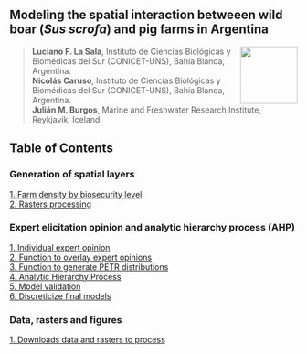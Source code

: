 ## Modeling the spatial interaction betweeen wild boar (*Sus scrofa*) and pig farms in Argentina

<img src="https://user-images.githubusercontent.com/20196847/82152923-d78ba600-983a-11ea-9bfc-2a9115a029f5.jpg" height="100" width="100" img align="right">

>**Luciano F. La Sala**, Instituto de Ciencias Biológicas y Biomédicas del Sur (CONICET-UNS), Bahía Blanca, Argentina.  
**Nicolás Caruso**, Instituto de Ciencias Biológicas y Biomédicas del Sur (CONICET-UNS), Bahía Blanca, Argentina.   
**Julián M. Burgos**, Marine and Freshwater Research Institute, Reykjavik, Iceland.   


Table of Contents
----------

### Generation of spatial layers

[1. Farm density by biosecurity level](./Scripts/Farms_density_by_BS.R)  
[2. Rasters processing](./Scripts/Rasters_processing.R)

### Expert elicitation opinion and analytic hierarchy process (AHP)

[1. Individual expert opinion](./Scripts/Expert_opinion_individual_CI.R)  
[2. Function to overlay expert opinions](./Scripts/Overlays.R)  
[3. Function to generate PETR distributions](./Scripts/PertDistr.R)  
[4. Analytic Hierarchy Process](./Scripts/Expert_opinion.R)  
[5. Model validation](./Scripts/Validation_final.R)  
[6. Discreticize final models](./Scripts/Discreticize_models.R)

### Data, rasters and figures
[1. Downloads data and rasters to process](https://github.com/lucianolasala/wild_boar_pigs_interaction/tree/main/Data_%26_figs)
